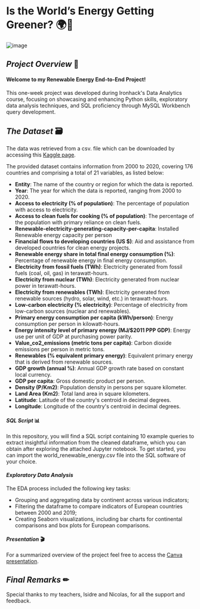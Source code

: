 # Is the World’s Energy Getting Greener? 🌍🔆

![image](https://github.com/user-attachments/assets/9ddea10c-ff81-41f3-9a12-babf4257e1a8)

## *Project Overview* 📝

#### Welcome to my Renewable Energy End-to-End Project!

This one-week project was developed during Ironhack's Data Analytics course, focusing on showcasing and enhancing Python skills, exploratory data analysis techniques, and SQL proficiency through MySQL Workbench query development.

## *The Dataset* 🗃

The data was retrieved from a csv. file which can be downloaded by accessing this [Kaggle page](https://www.kaggle.com/datasets/anshtanwar/global-data-on-sustainable-energy/data).

The provided dataset contains information from 2000 to 2020, covering 176 countries and comprising a total of 21 variables, as listed below:

- **Entity**: The name of the country or region for which the data is reported.
- **Year**: The year for which the data is reported, ranging from 2000 to 2020.
- **Access to electricity (% of population)**: The percentage of population with access to electricity.
- **Access to clean fuels for cooking (% of population)**: The percentage of the population with primary reliance on clean fuels.
- **Renewable-electricity-generating-capacity-per-capita**: Installed Renewable energy capacity per person
- **Financial flows to developing countries (US $)**: Aid and assistance from developed countries for clean energy projects.
- **Renewable energy share in total final energy consumption (%)**: Percentage of renewable energy in final energy consumption.
- **Electricity from fossil fuels (TWh)**: Electricity generated from fossil fuels (coal, oil, gas) in terawatt-hours.
- **Electricity from nuclear (TWh)**: Electricity generated from nuclear power in terawatt-hours.
- **Electricity from renewables (TWh)**: Electricity generated from renewable sources (hydro, solar, wind, etc.) in terawatt-hours.
- **Low-carbon electricity (% electricity)**: Percentage of electricity from low-carbon sources (nuclear and renewables).
- **Primary energy consumption per capita (kWh/person)**: Energy consumption per person in kilowatt-hours.
- **Energy intensity level of primary energy (MJ/$2011 PPP GDP)**: Energy use per unit of GDP at purchasing power parity.
- **Value_co2_emissions (metric tons per capita)**: Carbon dioxide emissions per person in metric tons.
- **Renewables (% equivalent primary energy)**: Equivalent primary energy that is derived from renewable sources.
- **GDP growth (annual %)**: Annual GDP growth rate based on constant local currency.
- **GDP per capita**: Gross domestic product per person.
- **Density (P/Km2)**: Population density in persons per square kilometer.
- **Land Area (Km2)**: Total land area in square kilometers.
- **Latitude**: Latitude of the country's centroid in decimal degrees.
- **Longitude**: Longitude of the country's centroid in decimal degrees.

#### *SQL Script* 📊

In this repository, you will find a SQL script containing 10 example queries to extract insightful information from the cleaned dataframe, which you can obtain after exploring the attached Jupyter notebook. To get started, you can import the world_renewable_energy.csv file into the SQL software of your choice.

#### *Exploratory Data Analysis* 

The EDA process included the following key tasks:

- Grouping and aggregating data by continent across various indicators;
- Filtering the dataframe to compare indicators of European countries between 2000 and 2019;
- Creating Seaborn visualizations, including bar charts for continental comparisons and box plots for European comparisons.

#### *Presentation* 🎬

For a summarized overview of the project feel free to access the [Canva presentation](https://www.canva.com/design/DAGcf0zoT2E/HXBIITSDDMo0kShXRlRt8Q/edit?utm_content=DAGcf0zoT2E&utm_campaign=designshare&utm_medium=link2&utm_source=sharebutton).

## *Final Remarks* ✏

Special thanks to my teachers, Isidre and Nicolas, for all the support and feedback.
